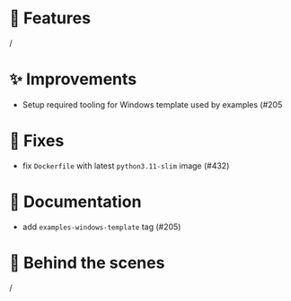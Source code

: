 # 🌟 Features

/

# ✨ Improvements

- Setup required tooling for Windows template used by examples (#205

# 🔧 Fixes

- fix `Dockerfile` with latest `python3.11-slim` image (#432)

# 📖 Documentation


- add `examples-windows-template` tag (#205)

# 🧰 Behind the scenes

/
